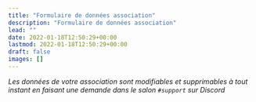 ```yaml
---
title: "Formulaire de données association"
description: "Formulaire de données association"
lead: ""
date: 2022-01-18T12:50:29+00:00
lastmod: 2022-01-18T12:50:29+00:00
draft: false
images: []
---
```


*Les données de votre association sont modifiables et supprimables à tout instant en faisant une demande dans le salon `#support` sur Discord*
